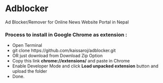 # Adblocker
Ad Blocker/Remover for Online News Website Portal in Nepal

<h3>Process to install in Google Chrome as extension : </h3>
<ul>
<li> Open Terminal</li>
<li> git clone https://github.com/kaissaroj/adblocker.git </li>
<li> OR just download from Download Zip Option </li>
<li>Copy this link  <strong>chrome://extensions/</strong> and paste in Chrome</li>
<li>Enable Developer Mode and click <strong>Load unpacked extension</strong> button and upload the folder</li>
<li>Done.</li>
</ul>
<p>
</p>
